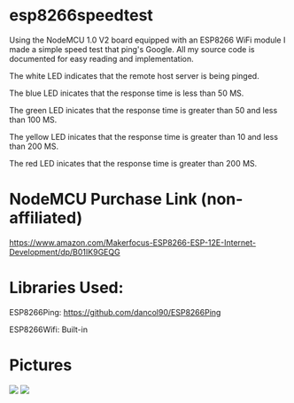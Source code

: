 # esp8266speedtest
Using the NodeMCU 1.0 V2 board equipped with an ESP8266 WiFi module I made a simple speed test that ping's Google.
All my source code is documented for easy reading and implementation.

The white LED indicates that the remote host server is being pinged.

The blue LED inicates that the response time is less than 50 MS.

The green LED inicates that the response time is greater than 50 and less than 100 MS.

The yellow LED inicates that the response time is greater than 10 and less than 200 MS.

The red LED inicates that the response time is greater than 200 MS.


# NodeMCU Purchase Link (non-affiliated)
https://www.amazon.com/Makerfocus-ESP8266-ESP-12E-Internet-Development/dp/B01IK9GEQG


# Libraries Used:
ESP8266Ping: https://github.com/dancol90/ESP8266Ping

ESP8266Wifi: Built-in


# Pictures
<img src="https://preview.ibb.co/bW9LpH/IMG_20180427_211603.jpg" />


<img src="https://image.ibb.co/jrVApH/IMG_20180427_211552.jpg" />

